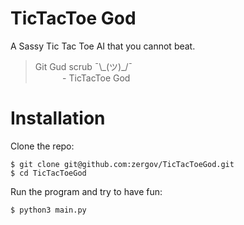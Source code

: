 # TicTacToe God
A Sassy Tic Tac Toe AI that you cannot beat.

> Git Gud scrub ¯\\\_(ツ)_/¯<br>
> &nbsp;&nbsp;&nbsp;&nbsp;&nbsp;&nbsp;&nbsp;&nbsp;&nbsp;&nbsp;&nbsp;- TicTacToe God


# Installation

Clone the repo:
```
$ git clone git@github.com:zergov/TicTacToeGod.git
$ cd TicTacToeGod
```
Run the program and try to have fun:
```
$ python3 main.py
```
